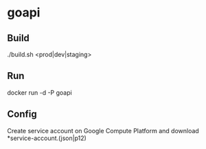 # goapi

## Build
./build.sh <prod|dev|staging>

## Run
docker run -d -P goapi

## Config
Create service account on Google Compute Platform and download *service-account.(json|p12)
